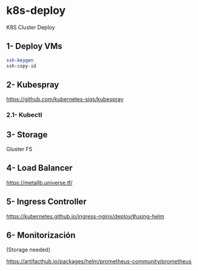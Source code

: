 # k8s-deploy

K8S Cluster Deploy

## 1- Deploy VMs

```bash
ssh-keygen  
ssh-copy-id  
```

## 2- Kubespray

<https://github.com/kubernetes-sigs/kubespray>

### 2.1- Kubectl

## 3- Storage

Gluster FS

## 4- Load Balancer

<https://metallb.universe.tf/>

## 5- Ingress Controller

<https://kubernetes.github.io/ingress-nginx/deploy/#using-helm>

## 6- Monitorización

(Storage needed)

<https://artifacthub.io/packages/helm/prometheus-community/prometheus>
